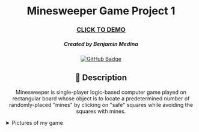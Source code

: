 <div id="description" align="center">

# Minesweeper Game Project 1

### [CLICK TO DEMO](https://caprtainx.github.io/project-1/)

##### Created by Benjamin Medina

[![GitHub Badge](https://img.shields.io/badge/-@profpan396-junglegreen?style=flat&logo=GitHub&logoColor=black)]()


## :pencil: Description

Minesweeper is single-player logic-based computer game played on rectangular board whose object is to locate a predetermined number of randomly-placed "mines" by clicking on "safe" squares while avoiding the squares with mines.

</div>

<details 'open'>
  <summary>Pictures of my game</summary>

  | Description | Screenshot | 
  |:------------:|-----------| 
  | <h3>Webiste load up</h3> | <img
    src="https://github.com/Caprtainx/project-1/blob/main/README/Screen%20Shot%202022-10-13%20at%207.41.29%20AM.png"
    width="700"
  /> |
  
  | <h4>Game Loss</h4> | <img src="https://github.com/Caprtainx/project-1/blob/main/README/Screen%20Shot%202022-10-13%20at%207.41.50%20AM.png"
  /> |

</details>

